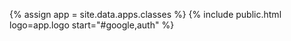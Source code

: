 {% assign app = site.data.apps.classes %}
{% include public.html logo=app.logo start="#google,auth" %}